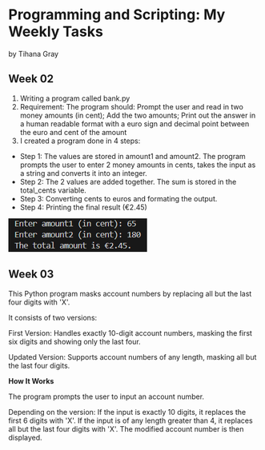 # Programming and Scripting: My Weekly Tasks

by Tihana Gray

## Week 02

1. Writing a program called bank.py 
2. Requirement: The program should: Prompt the user and read in two money amounts (in cent); Add the two amounts; Print out the answer in a human readable format with a euro sign and decimal point between the euro and cent of the amount 
3. I created a program done in 4 steps:
- Step 1: The values are stored in amount1 and amount2. The program prompts the user to enter 2 money amounts in cents, takes the input as a string and converts it into an integer. 
- Step 2: The 2 values are added together. The sum is stored in the total_cents variable.
- Step 3: Converting cents to euros and formating the output. 
- Step 4: Printing the final result (€2.45)

![alt text](<Screenshot 2025-03-02 131955.png>)

## Week 03

This Python program masks account numbers by replacing all but the last four digits with 'X'. 

It consists of two versions:

First Version: Handles exactly 10-digit account numbers, masking the first six digits and showing only the last four.

Updated Version: Supports account numbers of any length, masking all but the last four digits.

**How It Works**

The program prompts the user to input an account number.

Depending on the version:
If the input is exactly 10 digits, it replaces the first 6 digits with 'X'.
If the input is of any length greater than 4, it replaces all but the last four digits with 'X'.
The modified account number is then displayed.
